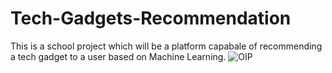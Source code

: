 # Tech-Gadgets-Recommendation
This is a school project which will be a platform capabale of recommending a tech gadget to a user based on Machine Learning.
![OIP](https://user-images.githubusercontent.com/81157256/194946001-5377e4bd-156b-40d8-8959-e559272c9b26.jpg)
